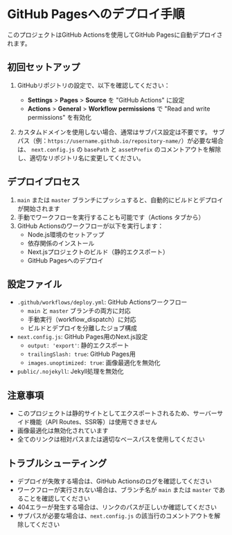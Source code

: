 # GitHub Pagesへのデプロイ手順

このプロジェクトはGitHub Actionsを使用してGitHub Pagesに自動デプロイされます。

## 初回セットアップ

1. GitHubリポジトリの設定で、以下を確認してください：
   - **Settings** > **Pages** > **Source** を "GitHub Actions" に設定
   - **Actions** > **General** > **Workflow permissions** で "Read and write permissions" を有効化

2. カスタムドメインを使用しない場合、通常はサブパス設定は不要です。
   サブパス（例：`https://username.github.io/repository-name/`）が必要な場合は、
   `next.config.js` の `basePath` と `assetPrefix` のコメントアウトを解除し、適切なリポジトリ名に変更してください。

## デプロイプロセス

1. `main` または `master` ブランチにプッシュすると、自動的にビルドとデプロイが開始されます
2. 手動でワークフローを実行することも可能です（Actions タブから）
3. GitHub Actionsのワークフローが以下を実行します：
   - Node.js環境のセットアップ
   - 依存関係のインストール
   - Next.jsプロジェクトのビルド（静的エクスポート）
   - GitHub Pagesへのデプロイ

## 設定ファイル

- `.github/workflows/deploy.yml`: GitHub Actionsワークフロー
  - `main` と `master` ブランチの両方に対応
  - 手動実行（workflow_dispatch）に対応
  - ビルドとデプロイを分離したジョブ構成
- `next.config.js`: GitHub Pages用のNext.js設定
  - `output: 'export'`: 静的エクスポート
  - `trailingSlash: true`: GitHub Pages用
  - `images.unoptimized: true`: 画像最適化を無効化
- `public/.nojekyll`: Jekyll処理を無効化

## 注意事項

- このプロジェクトは静的サイトとしてエクスポートされるため、サーバーサイド機能（API Routes、SSR等）は使用できません
- 画像最適化は無効化されています
- 全てのリンクは相対パスまたは適切なベースパスを使用してください

## トラブルシューティング

- デプロイが失敗する場合は、GitHub Actionsのログを確認してください
- ワークフローが実行されない場合は、ブランチ名が `main` または `master` であることを確認してください
- 404エラーが発生する場合は、リンクのパスが正しいか確認してください
- サブパスが必要な場合は、`next.config.js` の該当行のコメントアウトを解除してください